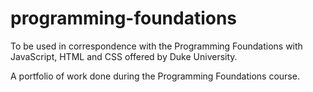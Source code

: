 # programming-foundations
To be used in correspondence with the Programming Foundations with JavaScript, HTML and CSS offered by Duke University.

A portfolio of work done during the Programming Foundations course.
